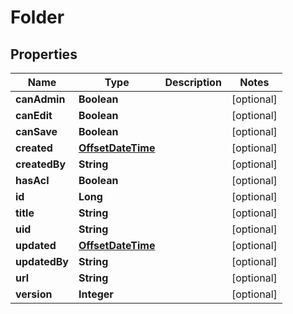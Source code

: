 
# Folder

## Properties
Name | Type | Description | Notes
------------ | ------------- | ------------- | -------------
**canAdmin** | **Boolean** |  |  [optional]
**canEdit** | **Boolean** |  |  [optional]
**canSave** | **Boolean** |  |  [optional]
**created** | [**OffsetDateTime**](OffsetDateTime.md) |  |  [optional]
**createdBy** | **String** |  |  [optional]
**hasAcl** | **Boolean** |  |  [optional]
**id** | **Long** |  |  [optional]
**title** | **String** |  |  [optional]
**uid** | **String** |  |  [optional]
**updated** | [**OffsetDateTime**](OffsetDateTime.md) |  |  [optional]
**updatedBy** | **String** |  |  [optional]
**url** | **String** |  |  [optional]
**version** | **Integer** |  |  [optional]



